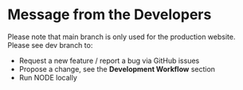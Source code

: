 # Message from the Developers
Please note that main branch is only used for the production website. Please see dev branch to: 
- Request a new feature / report a bug via GitHub issues
- Propose a change, see the __Development Workflow__ section
- Run NODE locally
